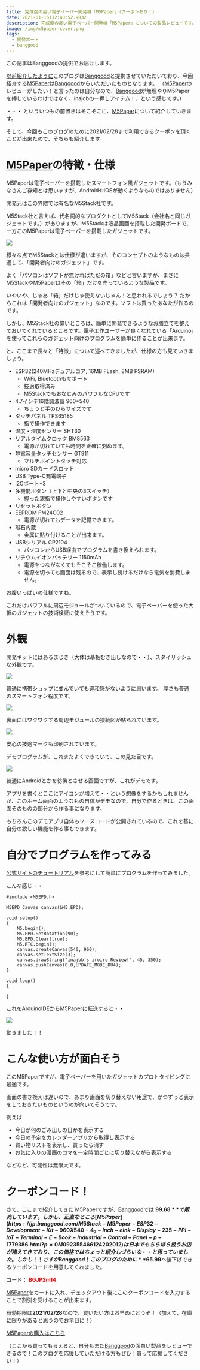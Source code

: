 ```yaml
---
title: 完成度の高い電子ペーパー開発機「M5Paper」（クーポンあり！）
date: 2021-01-15T12:40:52.983Z
description: 完成度の高い電子ペーパー開発機「M5Paper」についての製品レビューです。
image: /img/m5paper-cover.png
tags:
  - 開発ボード
  - banggood
---
```

この記事はBanggoodの提供でお届けします。

[以前紹介したように](../../post/中国ecサイトbanggood/)このブログは[Banggood](https://jp.banggood.com/?p=0M092355466124202012)と提携させていただいており、今回紹介する[M5Paper](https://jp.banggood.com/M5Stack-M5Paper-ESP32-Development-Kit-960X540-4_7-Inch-eInk-Display-235-PPI-IoT-Terminal-E-Book-Industrial-Control-Panel-p-1779386.html?p=0M092355466124202012)は[Banggood](https://jp.banggood.com/?p=0M092355466124202012)からいただいたものとなります。
（[M5Paper](https://jp.banggood.com/M5Stack-M5Paper-ESP32-Development-Kit-960X540-4_7-Inch-eInk-Display-235-PPI-IoT-Terminal-E-Book-Industrial-Control-Panel-p-1779386.html?p=0M092355466124202012)のレビューがしたい！と言ったのは自分なので、[Banggood](https://jp.banggood.com/?p=0M092355466124202012)が無理やりM5Paperを押しているわけではなく、inajobの一押しアイテム！、という感じです。）

・・・ といういつもの前置きはそこそこに、[M5Paper](https://jp.banggood.com/M5Stack-M5Paper-ESP32-Development-Kit-960X540-4_7-Inch-eInk-Display-235-PPI-IoT-Terminal-E-Book-Industrial-Control-Panel-p-1779386.html?p=0M092355466124202012)について紹介していきます。

そして、今回もこのブログのために2021/02/28まで利用できるクーポンを頂くことが出来たので、そちらも紹介します。

# [M5Paper](https://jp.banggood.com/M5Stack-M5Paper-ESP32-Development-Kit-960X540-4_7-Inch-eInk-Display-235-PPI-IoT-Terminal-E-Book-Industrial-Control-Panel-p-1779386.html?p=0M092355466124202012)の特徴・仕様

M5Paperは電子ペーパーを搭載したスマートフォン風ガジェットです。（もうみなさんご存知とは思いますが、AndroidやiOSが動くようなものではありません）

開発元はこの界隈では有名なM5Stack社です。

M5Stack社と言えば、代名詞的なプロダクトとしてM5Stack（会社名と同じガジェットです。）がありますが、M5Stackは液晶画面を搭載した開発ボードで、一方このM5Paperは電子ペーパーを搭載したガジェットです。

![](../../img/m5paper-demo.jpg)

様々な点でM5Stackとは仕様が違いますが、そのコンセプトのようなものは共通して、「開発者向けのガジェット」です。

よく「パソコンはソフトが無ければただの箱」などと言いますが、まさにM5StackやM5Paperはその「箱」だけを売っているような製品です。

いやいや、じゃあ「箱」だけじゃ使えないじゃん！と思われるでしょう？
だからこれは「開発者向けのガジェット」なのです。ソフトは買ったあなたが作るのです。

しかし、M5Stack社の偉いところは、簡単に開発できるようなお膳立てを整えておいてくれているところです。電子工作ユーザーが良くなれている「Arduino」を使ってこれらのガジェット向けのプログラムを簡単に作ることが出来ます。

と、ここまで長々と「特徴」について述べてきましたが、仕様の方も見ていきましょう。

* ESP32(240MHzデュアルコア, 16MB FLash, 8MB PSRAM)
  * WiFi, Bluetoothもサポート
  * 技適取得済み
  * M5StackでもおなじみのパワフルなCPUです
* 4.7インチ16階調液晶 960*540
  * ちょうど手のひらサイズです
* タッチパネル TPS65185
  * 指で操作できます
* 温度・湿度センサー SHT30
* リアルタイムクロック BM8563
  * 電源が切れていても時間を正確に刻めます。
* 静電容量タッチセンサー GT911
  * マルチポイントタッチ対応
* micro SDカードスロット
* USB Type-C充電端子
* I2Cポート*3
* 多機能ボタン（上下と中央の3スイッチ）
  * 握った親指で操作しやすいボタンです
* リセットボタン
* EEPROM FM24C02
  * 電源が切れてもデータを記憶できます。
* 磁石内蔵
  * 金属に貼り付けることが出来ます。
* USBシリアル CP2104
  * パソコンからUSB経由でプログラムを書き換えられます。
* リチウムイオンバッテリー 1150mAh
  * 電源をつながなくてもそこそこ稼働します。
  * 電源を切っても画面は残るので、表示し続けるだけなら電気を消費しません。

お腹いっぱいの仕様ですね。

これだけパワフルに周辺モジュールがついているので、電子ペーパーを使った大抵のガジェットの技術検証に使えそうです。

# 外観

開発キットにはあるまじき（大体は基板むき出しなので・・）、スタイリッシュな外観です。

![](/img/m5paper-package.jpg)

普通に携帯ショップに並んでいても違和感がないように思います。
厚さも普通のスマートフォン程度です。

![](/img/m5paper-package2.jpg)

裏面にはワクワクする周辺モジュールの接続図が貼られています。

![](/img/m5paper-back.jpg)


安心の技適マークも印刷されています。

デモプログラムが、これまたよくできていて、この見た目です。

![](/img/m5paper-demo.jpg)

普通にAndroidとかを彷彿とさせる画面ですが、これがデモです。

アプリを書くとここにアイコンが増えて・・という想像をするかもしれませんが、このホーム画面のようなもの自体がデモなので、自分で作るときは、この画面そのものの部分から作る事になります。

もちろんこのデモアプリ自体もソースコードが公開されているので、これを基に自分の欲しい機能を作る事もできます。

# 自分でプログラムを作ってみる

[公式サイトのチュートリアル](https://docs.m5stack.com/#/en/quick_start/m5paper/quick_start_arduino)を参考にして簡単にプログラムを作ってみました。

こんな感じ・・

```
#include <M5EPD.h>

M5EPD_Canvas canvas(&M5.EPD);

void setup()
{
    M5.begin();
    M5.EPD.SetRotation(90);
    M5.EPD.Clear(true);
    M5.RTC.begin();
    canvas.createCanvas(540, 960);
    canvas.setTextSize(3);
    canvas.drawString("inajob's iroiro Review!", 45, 350);
    canvas.pushCanvas(0,0,UPDATE_MODE_DU4);
}

void loop()
{

}
```

これをArduinoIDEからM5Paperに転送すると・・

![](/img/m5stack-own-program.jpg)

動きました！！

# こんな使い方が面白そう

このM5Paperですが、電子ペーパーを用いたガジェットのプロトタイピングに最適です。

画面の書き換えは遅いので、あまり画面を切り替えない用途で、かつずっと表示をしておきたいものというのが向いてそうです。

例えば

* 今日が何のごみ出しの日かを表示する
* 今日の予定をカレンダーアプリから取得し表示する
* 買い物リストを表示し、買ったら消す
* お気に入りの漫画のコマを一定時間ごとに切り替えながら表示する

などなど、可能性は無限大です。

# クーポンコード！

さて、ここまで紹介してきた M5Paperですが、[Banggood](https://jp.banggood.com/?p=0M092355466124202012)では **$99.68**で販売しています。しかし、正直なところ[M5Paper](https://jp.banggood.com/M5Stack-M5Paper-ESP32-Development-Kit-960X540-4_7-Inch-eInk-Display-235-PPI-IoT-Terminal-E-Book-Industrial-Control-Panel-p-1779386.html?p=0M092355466124202012)は日本でもちらほら扱うお店が増えてきており、この価格ではちょっと紹介しづらいな・・と思っていました。
しかし！！ さすがBanggood！ このブログのために**$65.99**へ値下げできるクーポンコードを用意してくれました。

コード：
<span style="color:red">**BGJP2m14**</span>

[M5Paper](https://jp.banggood.com/M5Stack-M5Paper-ESP32-Development-Kit-960X540-4_7-Inch-eInk-Display-235-PPI-IoT-Terminal-E-Book-Industrial-Control-Panel-p-1779386.html?p=0M092355466124202012)をカートに入れ、チェックアウト後にこのクーポンコードを入力することで割引を受けることが出来ます。

有効期限は**2021/02/28**なので、買いたい方はお早めにどうぞ！（加えて、在庫に限りがあると思うのでお早目に！）

[M5Paperの購入はこちら
](https://jp.banggood.com/M5Stack-M5Paper-ESP32-Development-Kit-960X540-4_7-Inch-eInk-Display-235-PPI-IoT-Terminal-E-Book-Industrial-Control-Panel-p-1779386.html?p=0M092355466124202012)

（ここから買ってもらえると、自分もまた[Banggood](https://jp.banggood.com/?p=0M092355466124202012)の面白い製品をレビューできるので！このブログを応援していただける方もぜひ！買って応援してください！）
